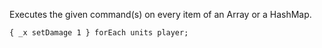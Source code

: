 Executes the given command(s) on every item of an Array or a HashMap.
```sqf
{ _x setDamage 1 } forEach units player;
```